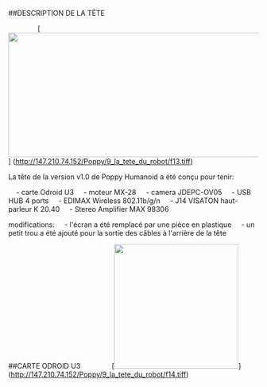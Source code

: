 ##DESCRIPTION DE LA TÊTE

&nbsp;&nbsp;&nbsp;&nbsp;&nbsp;&nbsp;&nbsp;&nbsp;&nbsp;&nbsp;&nbsp;&nbsp;&nbsp;&nbsp;
[<img src="http://147.210.74.152/Poppy/9_la_tete_du_robot/f13.tiff" width="700" height="250" >]
(http://147.210.74.152/Poppy/9_la_tete_du_robot/f13.tiff)

La tête de la version v1.0 de Poppy Humanoid a été conçu pour tenir:

&nbsp;&nbsp;&nbsp; - carte Odroid U3
&nbsp;&nbsp;&nbsp; - moteur MX-28
&nbsp;&nbsp;&nbsp; - camera JDEPC-OV05
&nbsp;&nbsp;&nbsp; - USB HUB 4 ports
&nbsp;&nbsp;&nbsp; - EDIMAX Wireless 802.11b/g/n
&nbsp;&nbsp;&nbsp; - J14 VISATON haut-parleur K 20.40
&nbsp;&nbsp;&nbsp; - Stereo Amplifier MAX 98306

modifications:
&nbsp;&nbsp;&nbsp; - l'écran a été remplacé par une pièce en plastique
&nbsp;&nbsp;&nbsp; - un petit trou a été ajouté pour la sortie des câbles à l'arrière de la tête

##CARTE ODROID U3
&nbsp;&nbsp;&nbsp;&nbsp;&nbsp;&nbsp;&nbsp;&nbsp;&nbsp;&nbsp;&nbsp;&nbsp;&nbsp;&nbsp;
[<img src="http://147.210.74.152/Poppy/9_la_tete_du_robot/f14.tiff" width="250" height="250" >]
(http://147.210.74.152/Poppy/9_la_tete_du_robot/f14.tiff)
